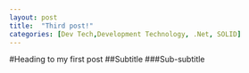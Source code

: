 ```yaml
---
layout: post
title:  "Third post!"
categories: [Dev Tech,Development Technology, .Net, SOLID]
---
```



#Heading to my first post
##Subtitle
###Sub-subtitle